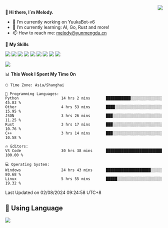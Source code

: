<a href="#">
  <img align="right" src="https://github-readme-stats.vercel.app/api?username=melodyyuuka&count_private=true&show_icons=true" />
</a>

**👋 Hi there, I`m Melody.**

- 🔭 I’m currently working on YuukaBot-v6
- 🌱 I’m currently learning: AI, Go, Rust and more!
- 📫 How to reach me: melody@yunmengdu.cn

🌟 **My Skills** 

![](https://img.shields.io/badge/-Python-3e74a2?style=flat-square&logo=Python&logoColor=fff)
![](https://img.shields.io/badge/-Java-007396?style=flat-square&logo=OpenJDK&logoColor=fff)
![](https://img.shields.io/badge/-Node.js-339933?style=flat-square&logo=Node.js&logoColor=fff)
![](https://img.shields.io/badge/-Git-f05032?style=flat-square&logo=git&logoColor=fff)
![](https://img.shields.io/badge/-PostgreSQL-4169e1?style=flat-square&logo=PostgreSQL&logoColor=fff)
![](https://img.shields.io/badge/-Rust-000000?style=flat-square&logo=rust&logoColor=fff)
![](https://img.shields.io/badge/-VSCode-007acc?style=flat-square&logo=Visual-Studio-Code&logoColor=fff)
![](https://img.shields.io/badge/-FastAPI-009688?style=flat-square&logo=FastAPI&logoColor=fff)
![](https://img.shields.io/badge/-Linux-000000?style=flat-square&logo=Linux&logoColor=fff)


![](https://wakatime.com/badge/user/fa6dc0e2-47c5-4d2d-ae45-69fec6f2122c.svg)

<!--START_SECTION:waka-->
📊 **This Week I Spent My Time On** 

```text
🕑︎ Time Zone: Asia/Shanghai

💬 Programming Languages: 
Python                   14 hrs 2 mins       ███████████░░░░░░░░░░░░░░   45.83 % 
Other                    4 hrs 53 mins       ████░░░░░░░░░░░░░░░░░░░░░   15.95 % 
JSON                     3 hrs 26 mins       ███░░░░░░░░░░░░░░░░░░░░░░   11.25 % 
Rust                     3 hrs 17 mins       ███░░░░░░░░░░░░░░░░░░░░░░   10.76 % 
C++                      3 hrs 14 mins       ███░░░░░░░░░░░░░░░░░░░░░░   10.58 % 

🔥 Editors: 
VS Code                  30 hrs 38 mins      █████████████████████████   100.00 % 

💻 Operating System: 
Windows                  24 hrs 43 mins      ████████████████████░░░░░   80.68 % 
Linux                    5 hrs 55 mins       █████░░░░░░░░░░░░░░░░░░░░   19.32 % 
```


 Last Updated on 02/08/2024 09:24:58 UTC+8
<!--END_SECTION:waka-->

## 🥰 **Using Language**

![](https://github-readme-stats.vercel.app/api/wakatime?username=MelodyYuyuko&layout=compact&hide_border=true)
